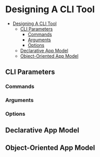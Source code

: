 Designing A CLI Tool
====================

- [Designing A CLI Tool](#designing-a-cli-tool)
    - [CLI Parameters](#cli-parameters)
        - [Commands](#commands)
        - [Arguments](#arguments)
        - [Options](#options)
    - [Declarative App Model](#declarative-app-model)
    - [Object-Oriented App Model](#object-oriented-app-model)

CLI Parameters
--------------

### Commands

### Arguments

### Options


Declarative App Model
---------------------



Object-Oriented App Model
-------------------------

